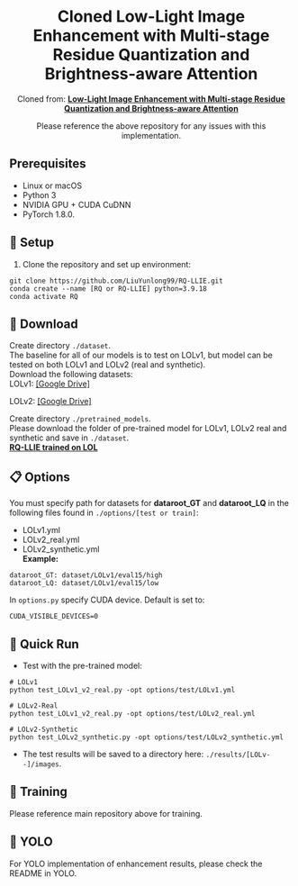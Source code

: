 <div align="center">

# Cloned Low-Light Image Enhancement with Multi-stage Residue Quantization and Brightness-aware Attention

Cloned from: [**Low-Light Image Enhancement with Multi-stage Residue Quantization and Brightness-aware Attention**](https://github.com/LiuYunlong99/RQ-LLIE)

Please reference the above repository for any issues with this implementation.

<div align="left">

## Prerequisites
- Linux or macOS
- Python 3
- NVIDIA GPU + CUDA CuDNN
- PyTorch 1.8.0.

## 🔑 Setup
1. Clone the repository and set up environment:
```
git clone https://github.com/LiuYunlong99/RQ-LLIE.git
conda create --name [RQ or RQ-LLIE] python=3.9.18
conda activate RQ
```

## 🧩 Download
Create directory `./dataset`.\
The baseline for all of our models is to test on LOLv1, but model can be tested on both LOLv1 and LOLv2 (real and synthetic).\
Download the following datasets:\
LOLv1: [[Google Drive]](https://drive.google.com/file/d/1XqnxVcvTxr11qSOy4_wVhEjIMdAGx88t/view?usp=drive_link)

LOLv2: [[Google Drive]](https://drive.google.com/file/d/1iYvbYTNnFGU3tKhNuS8MNE2eXSXkSvz6/view?usp=drive_link)

Create directory `./pretrained_models`.\
Please download the folder of pre-trained model for LOLv1, LOLv2 real and synthetic and save in `./dataset`.\
[**RQ-LLIE trained on LOL**](https://drive.google.com/drive/folders/1mFBjwejx1qlvILfiyzl1MQb4RjKAqyhx?usp=drive_link)

## 📋 Options
You must specify path for datasets for **dataroot_GT** and **dataroot_LQ** in the following files found in `./options/[test or train]`:
- LOLv1.yml
- LOLv2_real.yml
- LOLv2_synthetic.yml\
**Example:**
```
dataroot_GT: dataset/LOLv1/eval15/high
dataroot_LQ: dataset/LOLv1/eval15/low
```
In `options.py` specify CUDA device. Default is set to:
```
CUDA_VISIBLE_DEVICES=0
```

## 🚀 Quick Run
- Test with the pre-trained model:
```
# LOLv1
python test_LOLv1_v2_real.py -opt options/test/LOLv1.yml

# LOLv2-Real
python test_LOLv1_v2_real.py -opt options/test/LOLv2_real.yml

# LOLv2-Synthetic
python test_LOLv2_synthetic.py -opt options/test/LOLv2_synthetic.yml
```
- The test results will be saved to a directory here: `./results/[LOLv--]/images`.

## 🤖 Training
Please reference main repository above for training.

## 🔎 YOLO
For YOLO implementation of enhancement results, please check the README in YOLO.
